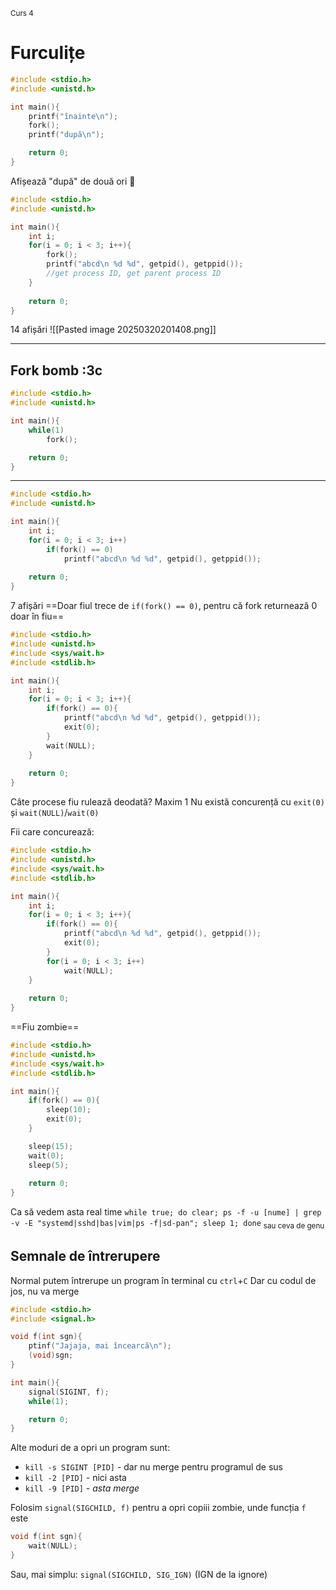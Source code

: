 <sub>Curs 4</sub>

# **Furculițe**

```c
#include <stdio.h>
#include <unistd.h>

int main(){
	printf("înainte\n");
	fork();
	printf("după\n");

	return 0;
}
```
Afișează "după" de două ori 🤯

```c
#include <stdio.h>
#include <unistd.h>

int main(){
	int i;
	for(i = 0; i < 3; i++){
		fork();
		printf("abcd\n %d %d", getpid(), getppid());
		//get process ID, get parent process ID
	}
	
	return 0;
}
```
14 afișări
![[Pasted image 20250320201408.png]]

<hr>

## Fork bomb :3c
```c
#include <stdio.h>
#include <unistd.h>

int main(){
	while(1)
		fork();

	return 0;
}
```

<hr>

```c
#include <stdio.h>
#include <unistd.h>

int main(){
	int i;
	for(i = 0; i < 3; i++)
		if(fork() == 0)
			printf("abcd\n %d %d", getpid(), getppid());
	
	return 0;
}
```
7 afișări
==Doar fiul trece de `if(fork() == 0)`, pentru că fork returnează 0 doar în fiu==

```c
#include <stdio.h>
#include <unistd.h>
#include <sys/wait.h>
#include <stdlib.h>

int main(){
	int i;
	for(i = 0; i < 3; i++){
		if(fork() == 0){
			printf("abcd\n %d %d", getpid(), getppid());
			exit(0);
		}
		wait(NULL);
	}
	
	return 0;
}
```
Câte procese fiu rulează deodată?
Maxim 1
Nu există concurență cu `exit(0)` și `wait(NULL)`/`wait(0)`

Fii care concurează:
```c
#include <stdio.h>
#include <unistd.h>
#include <sys/wait.h>
#include <stdlib.h>

int main(){
	int i;
	for(i = 0; i < 3; i++){
		if(fork() == 0){
			printf("abcd\n %d %d", getpid(), getppid());
			exit(0);
		}
		for(i = 0; i < 3; i++)
			wait(NULL);
	}
	
	return 0;
}
```

==Fiu zombie==
```c
#include <stdio.h>
#include <unistd.h>
#include <sys/wait.h>
#include <stdlib.h>

int main(){
	if(fork() == 0){
		sleep(10);
		exit(0);
	}

	sleep(15);
	wait(0);
	sleep(5);
	
	return 0;
}
```

Ca să vedem asta real time
`while true; do clear; ps -f -u [nume] | grep -v -E "systemd|sshd|bas|vim|ps -f|sd-pan"; sleep 1; done`
<sub>sau ceva de genu</sub>

## Semnale de întrerupere
Normal putem întrerupe un program în terminal cu `ctrl`+`C`
Dar cu codul de jos, nu va merge
```c
#include <stdio.h>
#include <signal.h>

void f(int sgn){
	ptinf("Jajaja, mai încearcă\n");
	(void)sgn;
}

int main(){
	signal(SIGINT, f);
	while(1);

	return 0;
}
```
Alte moduri de a opri un program sunt:
- `kill -s SIGINT [PID]` - dar nu merge pentru programul de sus
- `kill -2 [PID]` - nici asta
- `kill -9 [PID]` - *asta merge*

Folosim `signal(SIGCHILD, f)` pentru a opri copiii zombie, unde funcția `f` este
```c
void f(int sgn){
	wait(NULL);
}
```

Sau, mai simplu: `signal(SIGCHILD, SIG_IGN)` (IGN de la ignore)
